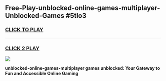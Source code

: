 
## Free-Play-unblocked-online-games-multiplayer-Unblocked-Games #5tlo3
<h3>
<a href="https://news.freeplayer.one?title=unblocked-online-games-multiplayer&ref=8M">CLICK TO PLAY</a></h3>
<hr>

<h3>
<a href="https://news.freeplayer.one?title=unblocked-online-games-multiplayer&ref=8M">CLICK 2 PLAY</a>
  
</h3>

<a href="https://news.freeplayer.one?title=unblocked-online-games-multiplayer&ref=8M"><img src="https://clearcache.store/games.png"></a>


**unblocked-online-games-multiplayer games unblocked: Your Gateway to Fun and Accessible Online Gaming**
